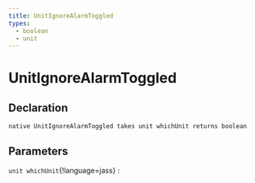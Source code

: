 ```yaml
---
title: UnitIgnoreAlarmToggled
types:
  - boolean
  - unit
---
```


# UnitIgnoreAlarmToggled

## Declaration

```jass
native UnitIgnoreAlarmToggled takes unit whichUnit returns boolean
```

## Parameters
`unit whichUnit`{!language=jass}
: 
